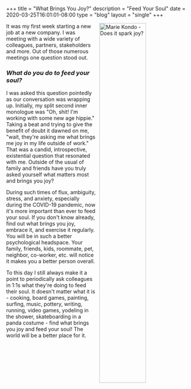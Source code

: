 +++
title = "What Brings You Joy?"
description = "Feed Your Soul"
date = 2020-03-25T16:01:01-08:00
type = "blog"
layout = "single"
+++

<img src="/blog/spark-joy.jpg" alt="Marie Kondo - Does it spark joy?" style="float:right; margin-left:8px; height:auto; width:50%">

It was my first week starting a new job at a new company. I was meeting with a wide variety of colleagues, partners, stakeholders and more.  Out of those numerous meetings one question stood out.

### _What do you do to feed your soul?_

I was asked this question pointedly as our conversation was wrapping up.  Initially, my split second inner monologue was "Oh, shit! I'm working with some new age hippie." Taking a beat and trying to give the benefit of doubt it dawned on me, "wait, they're asking me what brings me joy in my life outside of work."  That was a candid, introspective, existential question that resonated with me.  Outside of the usual of family and friends have you truly asked yourself what matters most and brings you joy?

During such times of flux, ambiguity, stress, and anxiety, especially during the COVID-19 pandemic, now it's more important than ever to feed your soul.  If you don't know already, find out what brings you joy, embrace it, and exercise it regularly.  You will be in such a better psychological headspace.  Your family, friends, kids, roommate, pet, neighbor, co-worker, etc. will notice it makes you a better person overall.

To this day I still always make it a point to periodically ask colleagues in 1:1s what they're doing to feed their soul.  It doesn't matter what it is - cooking, board games, painting, surfing, music, pottery, writing, running, video games, yodeling in the shower, skateboarding in a panda costume - find what brings you joy and feed your soul!  The world will be a better place for it.
